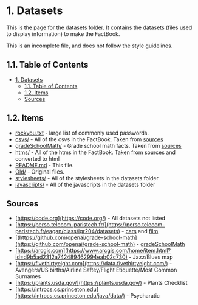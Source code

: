 # 1. Datasets

This is the page for the datasets folder. It contains the datasets (files used to display information) to make the FactBook.

This is an incomplete file, and does not follow the style guidelines.

## 1.1. Table of Contents

- [1. Datasets](#1-datasets)
  - [1.1. Table of Contents](#11-table-of-contents)
  - [1.2. Items](#12-items)
  - [Sources](#sources)

## 1.2. Items

- [rockyou.txt](rockyou.txt) - large list of commonly used passwords.
- [csvs/](csvs/) - All of the csvs in the FactBook. Taken from [sources](#13-sources)
- [gradeSchoolMath/](gradeSchoolMath/) - Grade school math facts. Taken from [sources](#13-sources)
- [htms/](htms/) - All of the htms in the FactBook. Taken from [sources](#13-sources) and converted to html
- [README.md](README.md) - This file.
- [Old/](old/) - Original files.
- [stylesheets/](stylesheets/) - All of the stylesheets in the datasets folder
- [javascripts/](javascripts/) - All of the javascripts in the datasets folder

## Sources

- [https://code.org](https://code.org/) - All datasets not listed
- [https://perso.telecom-paristech.fr/](https://perso.telecom-paristech.fr/eagan/class/igr204/datasets) - [cars](csvs/cars) and [film](csvs/film)
- [(https://github.com/openai/grade-school-math](https://github.com/openai/grade-school-math) - [gradeSchoolMath](gradeSchoolMath/)
- [https://arcgis.com](https://www.arcgis.com/home/item.html?id=d9b5ad2312a742489462994eab02c730) - Jazz/Blues map
- [https://fivethirtyeight.com](https://data.fivethirtyeight.com/) - Avengers/US births/Airline Saftey/Flight Etiquette/Most Common Surnames
- [https://plants.usda.gov/](https://plants.usda.gov/) - Plants Checklist
- [https://introcs.cs.princeton.edu](https://introcs.cs.princeton.edu/java/data/) - Psycharatic
